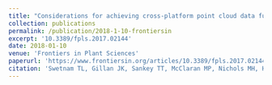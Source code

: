 ```yaml
---
title: "Considerations for achieving cross-platform point cloud data fusion across different dryland ecosystem structural states."
collection: publications
permalink: /publication/2018-1-10-frontiersin
excerpt: '10.3389/fpls.2017.02144'
date: 2018-01-10
venue: 'Frontiers in Plant Sciences'
paperurl: 'https://www.frontiersin.org/articles/10.3389/fpls.2017.02144/full'
citation: 'Swetnam TL, Gillan JK, Sankey TT, McClaran MP, Nichols MH, Heilman P and McVay J (2018) Considerations for Achieving Cross-Platform Point Cloud Data Fusion across Different Dryland Ecosystem Structural States. Front. Plant Sci. 8:2144.doi: 10.3389/fpls.2017.02144'
---
```

